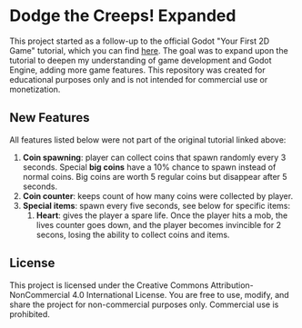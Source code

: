 # Dodge the Creeps! Expanded

This project started as a follow-up to the official Godot "Your First 2D Game" tutorial, which you can find [here](https://docs.godotengine.org/en/stable/getting_started/first_2d_game/index.html). The goal was to expand upon the tutorial to deepen my understanding of game development and Godot Engine, adding more game features. This repository was created for educational purposes only and is not intended for commercial use or monetization.

## New Features

All features listed below were not part of the original tutorial linked above:

1. **Coin spawning**: player can collect coins that spawn randomly every 3 seconds. Special **big coins** have a 10% chance to spawn instead of normal coins. Big coins are worth 5 regular coins but disappear after 5 seconds.
2. **Coin counter**: keeps count of how many coins were collected by player.
3. **Special items**: spawn every five seconds, see below for specific items:
   1. **Heart**: gives the player a spare life. Once the player hits a mob, the lives counter goes down, and the player becomes invincible for 2 secons, losing the ability to collect coins and items.

## License
This project is licensed under the Creative Commons Attribution-NonCommercial 4.0 International License. You are free to use, modify, and share the project for non-commercial purposes only. Commercial use is prohibited.